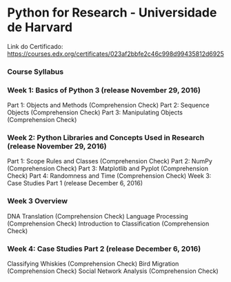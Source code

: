 # Python for Research - Universidade de Harvard

Link do Certificado: https://courses.edx.org/certificates/023af2bbfe2c46c998d99435812d6925

###  Course Syllabus

### Week 1: Basics of Python 3 (release November 29, 2016)

Part 1: Objects and Methods (Comprehension Check)
Part 2: Sequence Objects (Comprehension Check)
Part 3: Manipulating Objects (Comprehension Check)


### Week 2: Python Libraries and Concepts Used in Research (release November 29, 2016)

Part 1: Scope Rules and Classes (Comprehension Check)
Part 2: NumPy (Comprehension Check)
Part 3: Matplotlib and Pyplot (Comprehension Check)
Part 4: Randomness and Time (Comprehension Check)
Week 3: Case Studies Part 1 (release December 6, 2016)

### Week 3 Overview

DNA Translation (Comprehension Check)
Language Processing (Comprehension Check)
Introduction to Classification (Comprehension Check)

### Week 4: Case Studies Part 2 (release December 6, 2016)

Classifying Whiskies (Comprehension Check)
Bird Migration (Comprehension Check)
Social Network Analysis (Comprehension Check)
